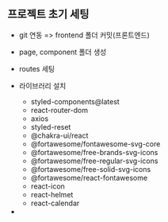 ## 프로젝트 초기 세팅

-   git 연동 => frontend 폴더 커밋(프론트엔드)

-   page, component 폴더 생성

-   routes 세팅

-   라이브러리 설치

    -   styled-components@latest
    -   react-router-dom
    -   axios
    -   styled-reset
    -   @chakra-ui/react
    -   @fortawesome/fontawesome-svg-core
    -   @fortawesome/free-brands-svg-icons
    -   @fortawesome/free-regular-svg-icons
    -   @fortawesome/free-solid-svg-icons
    -   @fortawesome/react-fontawesome
    -   react-icon
    -   react-helmet
    -   react-calendar
-
